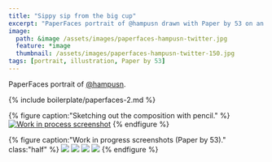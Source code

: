 ```yaml
---
title: "Sippy sip from the big cup"
excerpt: "PaperFaces portrait of @hampusn drawn with Paper by 53 on an iPad."
image: 
  path: &image /assets/images/paperfaces-hampusn-twitter.jpg 
  feature: *image
  thumbnail: /assets/images/paperfaces-hampusn-twitter-150.jpg
tags: [portrait, illustration, Paper by 53]
---
```


PaperFaces portrait of [@hampusn](https://twitter.com/hampusn).

{% include boilerplate/paperfaces-2.md %}

{% figure caption:"Sketching out the composition with pencil." %}
[![Work in process screenshot](/assets/images/paperfaces-hampusn-process-1-750.jpg)](/assets/images/paperfaces-hampusn-process-1-lg.jpg)
{% endfigure %}

{% figure caption:"Work in progress screenshots (Paper by 53)." class:"half" %}
[![](/assets/images/paperfaces-hampusn-process-2-600.jpg)](/assets/images/paperfaces-hampusn-process-2-lg.jpg)
[![](/assets/images/paperfaces-hampusn-process-3-600.jpg)](/assets/images/paperfaces-hampusn-process-3-lg.jpg)
[![](/assets/images/paperfaces-hampusn-process-4-600.jpg)](/assets/images/paperfaces-hampusn-process-4-lg.jpg)
[![](/assets/images/paperfaces-hampusn-process-5-600.jpg)](/assets/images/paperfaces-hampusn-process-5-lg.jpg)
{% endfigure %}
